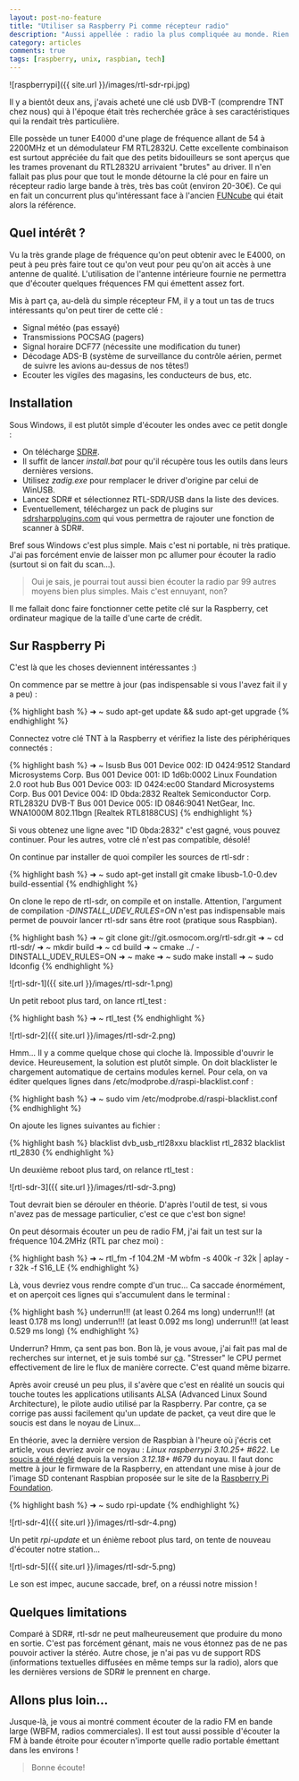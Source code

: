 ```yaml
---
layout: post-no-feature
title: "Utiliser sa Raspberry Pi comme récepteur radio"
description: "Aussi appellée : radio la plus compliquée au monde. Rien que ça."
category: articles
comments: true
tags: [raspberry, unix, raspbian, tech]
---
```


![raspberrypi]({{ site.url }}/images/rtl-sdr-rpi.jpg)

Il y a bientôt deux ans, j'avais acheté une clé usb DVB-T (comprendre TNT chez nous) qui à l'époque était très recherchée grâce à ses caractéristiques qui la rendait très particulière.

Elle possède un tuner E4000 d'une plage de fréquence allant de 54 à 2200MHz et un démodulateur FM RTL2832U. Cette excellente combinaison est surtout appréciée du fait que des petits bidouilleurs se sont aperçus que les trames provenant du RTL2832U arrivaient "brutes" au driver. Il n'en fallait pas plus pour que tout le monde détourne la clé pour en faire un récepteur radio large bande à très, très bas coût (environ 20-30€). Ce qui en fait un concurrent plus qu'intéressant face à l'ancien [FUNcube](http://www.funcubedongle.com/) qui était alors la référence.

## Quel intérêt ?

Vu la très grande plage de fréquence qu'on peut obtenir avec le E4000, on peut à peu près faire tout ce qu'on veut pour peu qu'on ait accès à une antenne de qualité. L'utilisation de l'antenne intérieure fournie ne permettra que d'écouter quelques fréquences FM qui émettent assez fort.

Mis à part ça, au-delà du simple récepteur FM, il y a tout un tas de trucs intéressants qu'on peut tirer de cette clé :

* Signal météo (pas essayé)
* Transmissions POCSAG (pagers)
* Signal horaire DCF77 (nécessite une modification du tuner)
* Décodage ADS-B (système de surveillance du contrôle aérien, permet de suivre les avions au-dessus de nos têtes!)
* Ecouter les vigiles des magasins, les conducteurs de bus, etc.

## Installation

Sous Windows, il est plutôt simple d'écouter les ondes avec ce petit dongle :

* On télécharge [SDR#](http://sdrsharp.com/).
* Il suffit de lancer *install.bat* pour qu'il récupère tous les outils dans leurs dernières versions.
* Utilisez *zadig.exe* pour remplacer le driver d'origine par celui de WinUSB.
* Lancez SDR# et sélectionnez RTL-SDR/USB dans la liste des devices.
* Eventuellement, téléchargez un pack de plugins sur [sdrsharpplugins.com](http://www.sdrsharpplugins.com/) qui vous permettra de rajouter une fonction de scanner à SDR#.

Bref sous Windows c'est plus simple. Mais c'est ni portable, ni très pratique. J'ai pas forcément envie de laisser mon pc allumer pour écouter la radio (surtout si on fait du scan...).

> Oui je sais, je pourrai tout aussi bien écouter la radio par 99 autres moyens bien plus simples. Mais c'est ennuyant, non?

Il me fallait donc faire fonctionner cette petite clé sur la Raspberry, cet ordinateur magique de la taille d'une carte de crédit.

## Sur Raspberry Pi

C'est là que les choses deviennent intéressantes :)

On commence par se mettre à jour (pas indispensable si vous l'avez fait il y a peu) :

{% highlight bash %}
➜  ~  sudo apt-get update && sudo apt-get upgrade
{% endhighlight %}

Connectez votre clé TNT à la Raspberry et vérifiez la liste des périphériques connectés :

{% highlight bash %}
➜  ~  lsusb
Bus 001 Device 002: ID 0424:9512 Standard Microsystems Corp.
Bus 001 Device 001: ID 1d6b:0002 Linux Foundation 2.0 root hub
Bus 001 Device 003: ID 0424:ec00 Standard Microsystems Corp.
Bus 001 Device 004: ID 0bda:2832 Realtek Semiconductor Corp. RTL2832U DVB-T
Bus 001 Device 005: ID 0846:9041 NetGear, Inc. WNA1000M 802.11bgn [Realtek RTL8188CUS]
{% endhighlight %}

Si vous obtenez une ligne avec "ID 0bda:2832" c'est gagné, vous pouvez continuer. Pour les autres, votre clé n'est pas compatible, désolé!

On continue par installer de quoi compiler les sources de rtl-sdr :

{% highlight bash %}
➜  ~  sudo apt-get install git cmake libusb-1.0-0.dev build-essential
{% endhighlight %}

On clone le repo de rtl-sdr, on compile et on installe. Attention, l'argument de compilation *-DINSTALL_UDEV_RULES=ON* n'est pas indispensable mais permet de pouvoir lancer rtl-sdr sans être root (pratique sous Raspbian).

{% highlight bash %}
➜  ~  git clone git://git.osmocom.org/rtl-sdr.git
➜  ~  cd rtl-sdr/
➜  ~  mkdir build
➜  ~  cd build
➜  ~  cmake ../ -DINSTALL_UDEV_RULES=ON
➜  ~  make
➜  ~  sudo make install
➜  ~  sudo ldconfig
{% endhighlight %}

![rtl-sdr-1]({{ site.url }}/images/rtl-sdr-1.png)

Un petit reboot plus tard, on lance rtl_test :

{% highlight bash %}
➜  ~  rtl_test
{% endhighlight %}

![rtl-sdr-2]({{ site.url }}/images/rtl-sdr-2.png)

Hmm... Il y a comme quelque chose qui cloche là. Impossible d'ouvrir le device. Heureusement, la solution est plutôt simple. On doit blacklister le chargement automatique de certains modules kernel. Pour cela, on va éditer quelques lignes dans /etc/modprobe.d/raspi-blacklist.conf :

{% highlight bash %}
➜  ~  sudo vim /etc/modprobe.d/raspi-blacklist.conf
{% endhighlight %}

On ajoute les lignes suivantes au fichier :

{% highlight bash %}
blacklist dvb_usb_rtl28xxu
blacklist rtl_2832
blacklist rtl_2830
{% endhighlight %}

Un deuxième reboot plus tard, on relance rtl_test :

![rtl-sdr-3]({{ site.url }}/images/rtl-sdr-3.png)

Tout devrait bien se dérouler en théorie. D'après l'outil de test, si vous n'avez pas de message particulier, c'est ce que c'est bon signe!

On peut désormais écouter un peu de radio FM, j'ai fait un test sur la fréquence 104.2MHz (RTL par chez moi) :

{% highlight bash %}
➜  ~  rtl_fm -f 104.2M -M wbfm -s 400k -r 32k | aplay -r 32k -f S16_LE
{% endhighlight %}

Là, vous devriez vous rendre compte d'un truc... Ca saccade énormément, et on aperçoit ces lignes qui s'accumulent dans le terminal :

{% highlight bash %}
underrun!!! (at least 0.264 ms long)
underrun!!! (at least 0.178 ms long)
underrun!!! (at least 0.092 ms long)
underrun!!! (at least 0.529 ms long)
{% endhighlight %}

Underrun? Hmm, ça sent pas bon. Bon là, je vous avoue, j'ai fait pas mal de recherches sur internet, et je suis tombé sur [ça](https://www.mail-archive.com/osmocom-sdr@lists.osmocom.org/msg00740.html). "Stresser" le CPU permet effectivement de lire le flux de manière correcte. C'est quand même bizarre.

Après avoir creusé un peu plus, il s'avère que c'est en réalité un soucis qui touche toutes les applications utilisants ALSA (Advanced Linux Sound Architecture), le pilote audio utilisé par la Raspberry. Par contre, ça se corrige pas aussi facilement qu'un update de packet, ça veut dire que le soucis est dans le noyau de Linux...

En théorie, avec la dernière version de Raspbian à l'heure où j'écris cet article, vous devriez avoir ce noyau : *Linux raspberrypi 3.10.25+ #622*.
Le [soucis a été réglé](https://www.mail-archive.com/osmocom-sdr@lists.osmocom.org/msg00745.html) depuis la version *3.12.18+ #679* du noyau. Il faut donc mettre à jour le firmware de la Raspberry, en attendant une mise à jour de l'image SD contenant Raspbian proposée sur le site de la [Raspberry Pi Foundation](http://www.raspberrypi.org/).

{% highlight bash %}
➜  ~  sudo rpi-update
{% endhighlight %}

![rtl-sdr-4]({{ site.url }}/images/rtl-sdr-4.png)

Un petit *rpi-update* et un énième reboot plus tard, on tente de nouveau d'écouter notre station...

![rtl-sdr-5]({{ site.url }}/images/rtl-sdr-5.png)

Le son est impec, aucune saccade, bref, on a réussi notre mission !

## Quelques limitations

Comparé à SDR#, rtl-sdr ne peut malheureusement que produire du mono en sortie. C'est pas forcément génant, mais ne vous étonnez pas de ne pas pouvoir activer la stéréo. Autre chose, je n'ai pas vu de support RDS (informations textuelles diffusées en même temps sur la radio), alors que les dernières versions de SDR# le prennent en charge.

## Allons plus loin...

Jusque-là, je vous ai montré comment écouter de la radio FM en bande large (WBFM, radios commerciales). Il est tout aussi possible d'écouter la FM à bande étroite pour écouter n'importe quelle radio portable émettant dans les environs !

> Bonne écoute!
